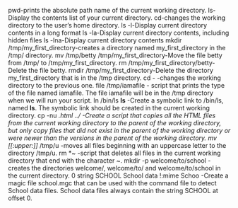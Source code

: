 pwd-prints the absolute path name of the current working directory.
ls-Display the contents list of your current directory.
cd-changes the working directory to the user’s home directory.
ls -l-Display current directory contents in a long format
ls -la-Display current directory contents, including hidden files
ls -lna-Display current directory contents
mkdir /tmp/my_first_directory-creates a directory named my_first_directory in the /tmp/ directory.
mv /tmp/betty /tmp/my_first_directory-Move the file betty from /tmp/ to /tmp/my_first_directory.
rm /tmp/my_first_directory/betty-Delete the file betty.
rmdir /tmp/my_first_directory-Delete the directory my_first_directory that is in the /tmp directory.
cd - -changes the working directory to the previous one.
file /tmp/iamafile - script that prints the type of the file named iamafile. The file iamafile will be in the /tmp directory when we will run your script.
ln /bin/ls __ls__ -Create a symbolic link to /bin/ls, named __ls__. The symbolic link should be created in the current working directory.
cp -nu *.html ../ -Create a script that copies all the HTML files from the current working directory to the parent of the working directory, but only copy files that did not exist in the parent of the working directory or were newer than the versions in the parent of the working directory.
mv [[:upper:]]* /tmp/u -moves all files beginning with an uppercase letter to the directory /tmp/u.
rm *~ -script that deletes all files in the current working directory that end with the character ~.
mkdir -p welcome/to/school - creates the directories welcome/, welcome/to/ and welcome/to/school in the current directory.
0 string SCHOOL School data
!:mime Schoo -Create a magic file school.mgc that can be used with the command file to detect School data files. School data files always contain the string SCHOOL at offset 0.
